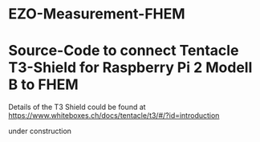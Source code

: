 # EZO-Measurement-FHEM

# Source-Code to connect Tentacle T3-Shield for Raspberry Pi 2 Modell B to FHEM

Details of the T3 Shield could be found at
https://www.whiteboxes.ch/docs/tentacle/t3/#/?id=introduction

under construction
